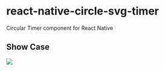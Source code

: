 # react-native-circle-svg-timer

Circular Timer component for React Native

## Show Case

![](https://raw.githubusercontent.com/meharbhutta/react-native-circular-timer/master/example/react-native-circular-timer.gif)

<!--
## NPM

- stable release version: ![version](https://img.shields.io/badge/version-1.1.4-blue.svg?cacheSeconds=2592000)
- package downloads: ![downloads](https://img.shields.io/badge/downloads-22%2Fweek-brightgreen.svg?cacheSeconds=2592000)
- [![MIT license](http://img.shields.io/badge/license-MIT-brightgreen.svg)](http://opensource.org/licenses/MIT)



## Getting Started

### Installation

```bash
npm i react-native-circular-timer --save
```

### Basic Usage

- Initialization of a react-native project

```bash
$ npx react-native init AwesomeProject
```

### Note: [GUIDE](https://facebook.github.io/react-native/docs/getting-started)

- Then, edit `AwesomeProject/App.js`, like this:

```javascript
import { View } from 'react-native';
import CircularTimer from 'react-native-circular-timer';

export default class App extends Component<Props> {
  _restartTimer = () => {
    if (this._timerRef) this._timerRef.restart();
  };

  render() {
    return (
      <View
        style={{
          flex: 1,
          justifyContent: 'center',
          alignItems: 'center',
          backgroundColor: 'white',
        }}
      >
        <CircularTimer
          ref={refs => (this._timerRef = refs)}
          onTimeElapsed={() => {
            console.log('Timer Finished!');
          }}
          showSecond={true}
        />
        <TouchableOpacity
          onPress={this._restartTimer}
          style={{
            marginTop: 20,
            borderRadius: 6,
            backgroundColor: '#000000',
          }}
        >
          <Text
            style={{
              padding: 16,
              fontSize: 18,
              color: 'white',
              fontWeight: 'bold',
            }}
          >
            Restart Timer
          </Text>
        </TouchableOpacity>
      </View>
    );
  }
}
```

### Props

| parameter             | type     | required | description                          | default     |
| :-------------------- | :------- | :------- | :----------------------------------- | :---------- |
| seconds               | number   | yes      | Time in seconds                      |             |
| radius                | number   | yes      | Radius of the circle                 |             |
| showSecond            | boolean  | no       | To show the `sec` keyword with timer | `false`     |
| borderWidth           | number   | no       | The border width of the circle       | `10`        |
| borderColor           | string   | no       | The color of the border              | `"#0E3657"` |
| borderBackgroundColor | string   | no       | The background color of the border   | `"#A8C3BC"` |
| circleColor           | string   | no       | The color of the circle              | `"#FFF"`    |
| style                 | object   | no       | To apply style to the timer          |             |
| textStyle             | object   | no       | To override the text style           | default     |
| secondStyle           | object   | no       | To override the second style         | default     |
| onTimeElapsed         | function | no       | Callback for the timer end           | () => {}    |

### Methods

| method  | description                |
| :------ | :------------------------- |
| restart | To restart the timer again |

### Note:

Firstly, you need to create reference of the component and then call the restart method using that reference [GUIDE](https://stackoverflow.com/questions/37949981/call-child-method-from-parent).

### To run example

```bash
cd example
npm install
npx react-native run-android (For android)
npx react-native run-ios (For ios)
```

#### In case of any issue follow the [GUIDE](https://facebook.github.io/react-native/docs/getting-started).

### Supported React Native Versions

This project aims to support any version of React Native.

If you require new features or bug fixes for older versions you can fork this project.

### Credits

The idea for this modules came from MrToph react-native-countdown-circle package.

### Licenses

CircularTimer - MIT © MeharBhutta -->
